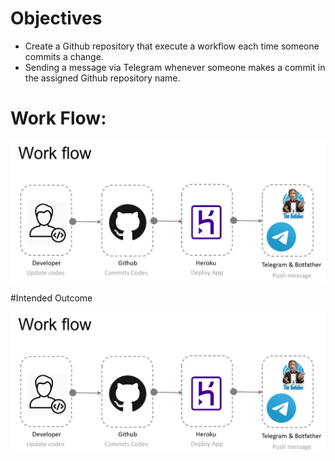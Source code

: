 # Objectives
- Create a Github repository that execute a workflow each time someone commits a change.
- Sending a message via Telegram whenever someone makes a commit in the assigned Github repository name.

# Work Flow: 
![alt text][logo]

[logo]: https://github.com/NgChongBoon/DevOpsProj/blob/master/WorkFlow.jpg "Logo Title Text 1"

#Intended Outcome

![alt text][logo]

[logo]: https://github.com/NgChongBoon/DevOpsProj/blob/master/IntendedOutcome.jpg "Logo Title Text 1"




